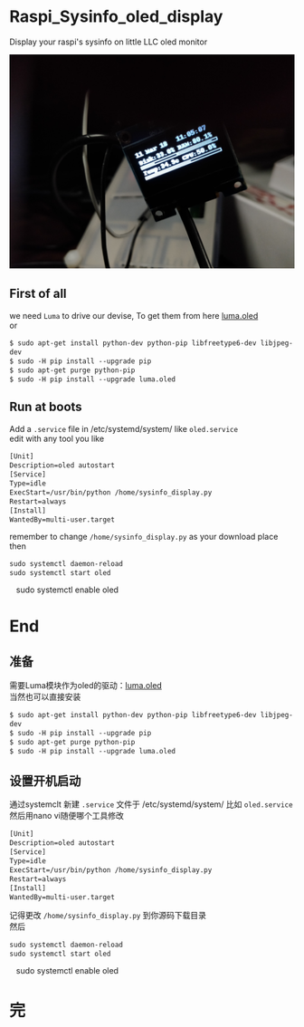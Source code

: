 # Raspi_Sysinfo_oled_display
Display your raspi's sysinfo on little LLC oled monitor

![](https://github.com/EricHerilan/Raspi_Sysinfo_oled_display/raw/master/img/IMG_20180311_214125.jpg)

First of all
----

we need `Luma` to drive our devise, To get them from here [luma.oled](https://github.com/rm-hull/luma.oled) <br>
or <br>

    $ sudo apt-get install python-dev python-pip libfreetype6-dev libjpeg-dev
    $ sudo -H pip install --upgrade pip 
    $ sudo apt-get purge python-pip 
    $ sudo -H pip install --upgrade luma.oled

Run at boots
----

Add a `.service` file in /etc/systemd/system/ like `oled.service` <br>
edit with any tool you like

    [Unit]
    Description=oled autostart
    [Service]
    Type=idle
    ExecStart=/usr/bin/python /home/sysinfo_display.py
    Restart=always
    [Install]
    WantedBy=multi-user.target

remember to change `/home/sysinfo_display.py` as your download place<br>
then <br>

    sudo systemctl daemon-reload
    sudo systemctl start oled
    sudo systemctl enable oled

End
===

准备
----

需要Luma模块作为oled的驱动：[luma.oled](https://github.com/rm-hull/luma.oled) <br>
当然也可以直接安装 <br>

    $ sudo apt-get install python-dev python-pip libfreetype6-dev libjpeg-dev
    $ sudo -H pip install --upgrade pip 
    $ sudo apt-get purge python-pip 
    $ sudo -H pip install --upgrade luma.oled

设置开机启动
------

通过systemclt
新建 `.service` 文件于 /etc/systemd/system/ 比如 `oled.service` <br>
然后用nano vi随便哪个工具修改

    [Unit]
    Description=oled autostart
    [Service]
    Type=idle
    ExecStart=/usr/bin/python /home/sysinfo_display.py
    Restart=always
    [Install]
    WantedBy=multi-user.target

记得更改 `/home/sysinfo_display.py` 到你源码下载目录<br>
然后 <br>

    sudo systemctl daemon-reload
    sudo systemctl start oled
    sudo systemctl enable oled

完
===

